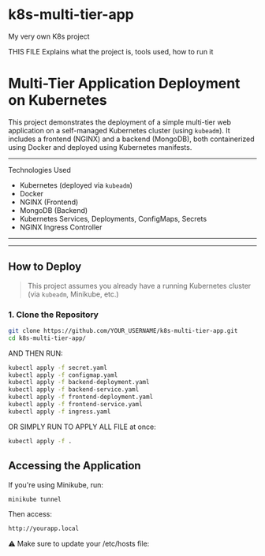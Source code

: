 # k8s-multi-tier-app
My very own K8s project 


THIS FILE Explains what the project is, tools used, how to run it

# Multi-Tier Application Deployment on Kubernetes

This project demonstrates the deployment of a simple multi-tier web application on a self-managed Kubernetes cluster (using `kubeadm`). It includes a frontend (NGINX) and a backend (MongoDB), both containerized using Docker and deployed using Kubernetes manifests.

---

Technologies Used

- Kubernetes (deployed via `kubeadm`)
- Docker
- NGINX (Frontend)
- MongoDB (Backend)
- Kubernetes Services, Deployments, ConfigMaps, Secrets
- NGINX Ingress Controller

---


---

##  How to Deploy

> This project assumes you already have a running Kubernetes cluster (via `kubeadm`, Minikube, etc.)

### 1. Clone the Repository
```bash
git clone https://github.com/YOUR_USERNAME/k8s-multi-tier-app.git
cd k8s-multi-tier-app/

```
AND THEN RUN:

```bash
kubectl apply -f secret.yaml
kubectl apply -f configmap.yaml
kubectl apply -f backend-deployment.yaml
kubectl apply -f backend-service.yaml
kubectl apply -f frontend-deployment.yaml
kubectl apply -f frontend-service.yaml
kubectl apply -f ingress.yaml
```

OR SIMPLY RUN TO APPLY ALL FILE at once:
```bash
kubectl apply -f .
```

## Accessing the Application

If you're using Minikube, run:
```bash
minikube tunnel
```

Then access:
```bash
http://yourapp.local
```
⚠️ Make sure to update your /etc/hosts file:






